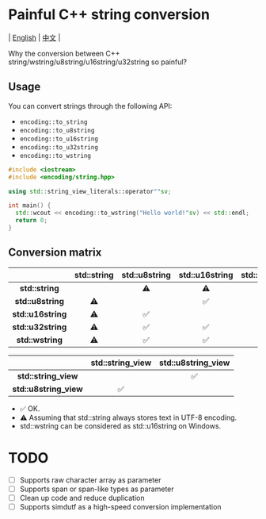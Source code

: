 # Painful C++ string conversion

| [English](./README.md) | [中文](./README.ZH.md) |

Why the conversion between C++ string/wstring/u8string/u16string/u32string so painful?

## Usage

You can convert strings through the following API:

* `encoding::to_string`
* `encoding::to_u8string`
* `encoding::to_u16string`
* `encoding::to_u32string`
* `encoding::to_wstring`

```c++
#include <iostream>
#include <encoding/string.hpp>

using std::string_view_literals::operator""sv;

int main() {
  std::wcout << encoding::to_wstring("Hello world!"sv) << std::endl;
  return 0;
}
```

## Conversion matrix

|                    | **std::string** | **std::u8string**  | **std::u16string** | **std::u32string** |  **std::wstring**  |
|:------------------:|:---------------:|:------------------:|:------------------:|:------------------:|:------------------:|
|  **std::string**   |                 |     :warning:      |     :warning:      |     :warning:      |     :warning:      |
| **std::u8string**  |    :warning:    |                    | :white_check_mark: | :white_check_mark: | :white_check_mark: |
| **std::u16string** |    :warning:    | :white_check_mark: |                    | :white_check_mark: | :white_check_mark: |
| **std::u32string** |    :warning:    | :white_check_mark: | :white_check_mark: |                    | :white_check_mark: |
|  **std::wstring**  |    :warning:    | :white_check_mark: | :white_check_mark: | :white_check_mark: |                    |

|                        | **std::string_view** | **std::u8string_view** |
|:----------------------:|:--------------------:|:----------------------:|
|  **std::string_view**  |                      |   :white_check_mark:   |
| **std::u8string_view** |  :white_check_mark:  |                        |

* :white_check_mark: OK.
* :warning: Assuming that std::string always stores text in UTF-8 encoding.
* std::wstring can be considered as std::u16string on Windows.

# TODO

* [ ] Supports raw character array as parameter
* [ ] Supports span or span-like types as parameter
* [ ] Clean up code and reduce duplication
* [ ] Supports simdutf as a high-speed conversion implementation
